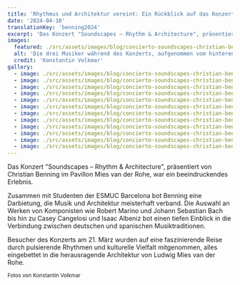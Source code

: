 ```yaml
---
title: 'Rhythmus und Architektur vereint: Ein Rückblick auf das Konzert "Soundscapes" im Pavillon Mies van der Rohe'
date: '2024-04-10'
translationKey: 'benning2024'
excerpt: 'Das Konzert "Soundscapes – Rhythm & Architecture", präsentiert von Christian Benning im Pavillon Mies van der Rohe, war ein beeindruckendes Erlebnis.'
images:
  featured: ./src/assets/images/blog/concierto-soundscapes-christian-benning-2024-04.jpg
  alt: 'Die drei Musiker während des Konźerts, aufgenommen vom hinteren Teil des Raumes aus'
  credit: 'Konstantin Volkmar'
gallery:
  - image: ./src/assets/images/blog/concierto-soundscapes-christian-benning-2024-01.jpg
  - image: ./src/assets/images/blog/concierto-soundscapes-christian-benning-2024-02.jpg
  - image: ./src/assets/images/blog/concierto-soundscapes-christian-benning-2024-03.jpg
  - image: ./src/assets/images/blog/concierto-soundscapes-christian-benning-2024-04.jpg
  - image: ./src/assets/images/blog/concierto-soundscapes-christian-benning-2024-05.jpg
  - image: ./src/assets/images/blog/concierto-soundscapes-christian-benning-2024-06.jpg
  - image: ./src/assets/images/blog/concierto-soundscapes-christian-benning-2024-07.jpg
  - image: ./src/assets/images/blog/concierto-soundscapes-christian-benning-2024-08.jpg
  - image: ./src/assets/images/blog/concierto-soundscapes-christian-benning-2024-09.jpg
  - image: ./src/assets/images/blog/concierto-soundscapes-christian-benning-2024-10.jpg
  - image: ./src/assets/images/blog/concierto-soundscapes-christian-benning-2024-11.jpg
  - image: ./src/assets/images/blog/concierto-soundscapes-christian-benning-2024-12.jpg
---
```


Das Konzert "Soundscapes – Rhythm & Architecture", präsentiert von Christian Benning im Pavillon Mies van der Rohe, war ein beeindruckendes Erlebnis.

Zusammen mit Studenten der ESMUC Barcelona bot Benning eine Darbietung, die Musik und Architektur meisterhaft verband. Die Auswahl an Werken von Komponisten wie Robert Marino und Johann Sebastian Bach bis hin zu Casey Cangelosi und Isaac Albeniz bot einen tiefen Einblick in die Verbindung zwischen deutschen und spanischen Musiktraditionen.

Besucher des Konzerts am 21. März wurden auf eine faszinierende Reise durch pulsierende Rhythmen und kulturelle Vielfalt mitgenommen, alles eingebettet in die herausragende Architektur von Ludwig Mies van der Rohe.

<small>Fotos von Konstantin Volkmar</small>
